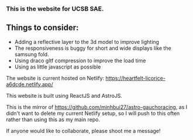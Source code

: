 ### This is the website for UCSB SAE.
## Things to consider:
- Adding a reflective layer to the 3d model to improve lighting
- The responsiveness is buggy for short and wide displays like the samsung fold.
- Using draco gltf compression to improve the load time
- Using as little javascript as possible

The website is current hosted on Netlify: https://heartfelt-licorice-a6dcde.netlify.app/

This website is built using ReactJS and AstroJS.

This is the mirror of https://github.com/minhbui27/astro-gauchoracing, as I didn't want to delete my current Netlify setup, so I will push to this often rather than using this as my main repo.

If anyone would like to collaborate, please shoot me a message!
